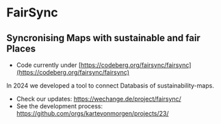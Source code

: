 # FairSync
## Syncronising Maps with sustainable and fair Places

- Code currently under [https://codeberg.org/fairsync/fairsync](https://codeberg.org/fairsync/fairsync)

In 2024 we developed a tool to connect Databasis of sustainability-maps.
- Check our updates: https://wechange.de/project/fairsync/
- See the development process: https://github.com/orgs/kartevonmorgen/projects/23/

